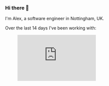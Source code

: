 ### Hi there 👋

I'm Alex, a software engineer in Nottingham, UK.

Over the last 14 days I've been working with:

<a href="https://wakatime.com/">
  <figure><embed src="https://wakatime.com/share/@alxwrd/26e04301-6dba-4de6-9ca0-2946e8401678.svg" width="60%"></embed></figure>
</a>

<!--
**alxwrd/alxwrd** is a ✨ _special_ ✨ repository because its `README.md` (this file) appears on your GitHub profile.

Here are some ideas to get you started:

- 🔭 I’m currently working on ...
- 🌱 I’m currently learning ...
- 👯 I’m looking to collaborate on ...
- 🤔 I’m looking for help with ...
- 💬 Ask me about ...
- 📫 How to reach me: ...
- 😄 Pronouns: ...
- ⚡ Fun fact: ...
-->
